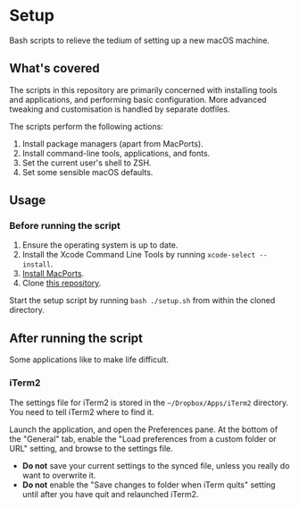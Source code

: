 # Setup #
Bash scripts to relieve the tedium of setting up a new macOS machine.

## What's covered ##
The scripts in this repository are primarily concerned with installing tools and applications, and performing basic configuration. More advanced tweaking and customisation is handled by separate dotfiles.

The scripts perform the following actions:

1. Install package managers (apart from MacPorts).
2. Install command-line tools, applications, and fonts.
3. Set the current user's shell to ZSH.
4. Set some sensible macOS defaults.

## Usage ##

### Before running the script
1. Ensure the operating system is up to date.
2. Install the Xcode Command Line Tools by running `xcode-select --install`.
3. [Install MacPorts][install-macports].
4. Clone [this repository][this-repo].

Start the setup script by running `bash ./setup.sh` from within the cloned directory.

[install-macports]: https://www.macports.org/install.php
[this-repo]: https://github.com/monooso/setup-macos

## After running the script
Some applications like to make life difficult.

### iTerm2
The settings file for iTerm2 is stored in the `~/Dropbox/Apps/iTerm2` directory. You need to tell iTerm2 where to find it.

Launch the application, and open the Preferences pane. At the bottom of the "General" tab, enable the "Load preferences from a custom folder or URL" setting, and browse to the settings file.

- **Do not** save your current settings to the synced file, unless you really do want to overwrite it.
- **Do not** enable the "Save changes to folder when iTerm quits" setting until after you have quit and relaunched iTerm2.
